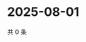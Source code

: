 # 2025-08-01

共 0 条

<!-- BEGIN ZHIHUVIDEO -->
<!-- 最后更新时间 Fri Aug 01 2025 22:14:45 GMT+0800 (China Standard Time) -->

<!-- END ZHIHUVIDEO -->
